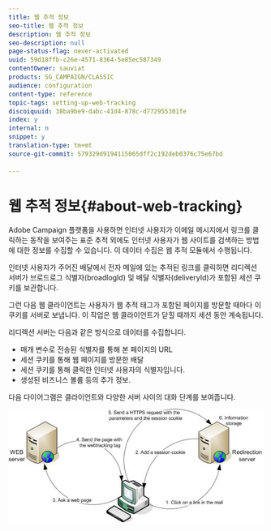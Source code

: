 ```yaml
---
title: 웹 추적 정보
seo-title: 웹 추적 정보
description: 웹 추적 정보
seo-description: null
page-status-flag: never-activated
uuid: 59d18ffb-c26e-4571-8364-5e85ec587349
contentOwner: sauviat
products: SG_CAMPAIGN/CLASSIC
audience: configuration
content-type: reference
topic-tags: setting-up-web-tracking
discoiquuid: 38ba9be9-dabc-41d4-878c-d772955301fe
index: y
internal: n
snippet: y
translation-type: tm+mt
source-git-commit: 579329d9194115065dff2c192deb0376c75e67bd

---
```



# 웹 추적 정보{#about-web-tracking}

Adobe Campaign 플랫폼을 사용하면 인터넷 사용자가 이메일 메시지에서 링크를 클릭하는 동작을 보여주는 표준 추적 외에도 인터넷 사용자가 웹 사이트를 검색하는 방법에 대한 정보를 수집할 수 있습니다. 이 데이터 수집은 웹 추적 모듈에서 수행됩니다.

인터넷 사용자가 주어진 배달에서 전자 메일에 있는 추적된 링크를 클릭하면 리디렉션 서버가 브로드로그 식별자(broadlogId) 및 배달 식별자(deliveryId)가 포함된 세션 쿠키를 보관합니다.

그런 다음 웹 클라이언트는 사용자가 웹 추적 태그가 포함된 페이지를 방문할 때마다 이 쿠키를 서버로 보냅니다. 이 작업은 웹 클라이언트가 닫힐 때까지 세션 동안 계속됩니다.

리디렉션 서버는 다음과 같은 방식으로 데이터를 수집합니다.

* 매개 변수로 전송된 식별자를 통해 본 페이지의 URL
* 세션 쿠키를 통해 웹 페이지를 방문한 배달
* 세션 쿠키를 통해 클릭한 인터넷 사용자의 식별자입니다.
* 생성된 비즈니스 볼륨 등의 추가 정보.

다음 다이어그램은 클라이언트와 다양한 서버 사이의 대화 단계를 보여줍니다.

![](assets/d_ncs_integration_webtracking_structure1.png)

